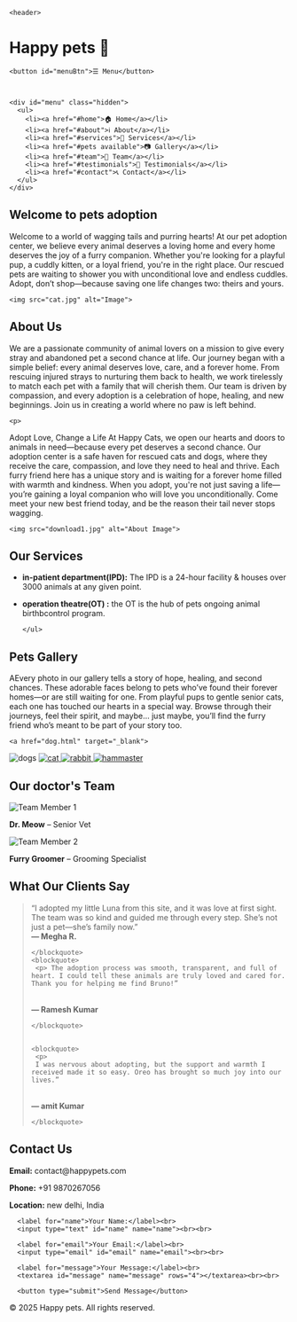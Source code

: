 <!DOCTYPE html>
<html lang="en">
<head>
    <meta charset="UTF-8">
    <meta name="viewport" content="width=device-width, initial-scale=1.0">
    <title>pet adoption</title>
</head>
<body>
  
  <link rel="stylesheet" href="pets adoption.css">
  <script src="pet adoption.js"></script>


  

  

    <header>
  <h1>Happy pets 
🐶</h1>
  <nav>
    


    <button id="menuBtn">☰ Menu</button>
    


    <div id="menu" class="hidden">
      <ul>
        <li><a href="#home">🏠 Home</a></li>
        <li><a href="#about">ℹ️ About</a></li>
        <li><a href="#services">💼 Services</a></li>
        <li><a href="#pets available">📷 Gallery</a></li>
        <li><a href="#team">👥 Team</a></li>
        <li><a href="#testimonials">💬 Testimonials</a></li>
        <li><a href="#contact">📞 Contact</a></li>
      </ul>
    </div>
  </nav>
</header>
    

  
  <section id="home">
    <h2>Welcome to pets adoption</h2>
    <p>Welcome to a world of wagging tails and purring hearts! At our pet adoption center, we believe every animal deserves a loving home and every home deserves the joy of a furry companion. Whether you're looking for a playful pup, a cuddly kitten, or a loyal friend, you're in the right place. Our rescued pets are waiting to shower you with unconditional love and endless cuddles. Adopt, don’t shop—because saving one life changes two: theirs and yours.</p>



    <img src="cat.jpg" alt="Image">
  </section>




  <section id="about">
    <h2>About Us</h2><p>We are a passionate community of animal lovers on a mission to give every stray and abandoned pet a second chance at life. Our journey began with a simple belief: every animal deserves love, care, and a forever home. From rescuing injured strays to nurturing them back to health, we work tirelessly to match each pet with a family that will cherish them. Our team is driven by compassion, and every adoption is a celebration of hope, healing, and new beginnings. Join us in creating a world where no paw is left behind.</p>


    <p>
 Adopt Love, Change a Life
At Happy Cats, we open our hearts and doors to animals in need—because every pet deserves a second chance. Our adoption center is a safe haven for rescued cats and dogs, where they receive the care, compassion, and love they need to heal and thrive. Each furry friend here has a unique story and is waiting for a forever home filled with warmth and kindness.
When you adopt, you're not just saving a life—you’re gaining a loyal companion who will love you unconditionally. Come meet your new best friend today, and be the reason their tail never stops wagging.
</p>



    <img src="download1.jpg" alt="About Image">
  </section>




  <section id="services">
    <h2>Our Services</h2>
    <ul>
      <li><p><strong>in-patient department(IPD):</strong> The IPD is a 24-hour facility & houses over 3000 animals at any given point.</p>
</li>
      <li><p><strong> operation theatre(OT) :</strong> the OT is the hub of pets ongoing animal birthbcontrol program.</p></li>

      

    </ul>
    
  </section>

  <section id="gallery">
    <h2>Pets Gallery</h2>
    <p>AEvery photo in our gallery tells a story of hope, healing, and second chances. These adorable faces belong to pets who’ve found their forever homes—or are still waiting for one. From playful pups to gentle senior cats, each one has touched our hearts in a special way. Browse through their journeys, feel their spirit, and maybe… just maybe, you’ll find the furry friend who’s meant to be part of your story too.</p>



    <a href="dog.html" target="_blank">
  <img src="dog2.jpg" alt="dogs" >
</a>
<a href="cat.html" target="_blank">
  <img src="cat2.jpg" alt="cat" >
</a>
<a href="rabbit.html" target="_blank">
  <img src="rabbit2.jpg" alt="rabbit" >
</a>
<a href="hammaster.html" target="_blank">
  <img src="hamm2.jpg" alt="hammaster" >
</a>
    
  </section>

  


  <section id="team">
    <h2>Our doctor's Team</h2>
    <div>
      <img src="dr1.jpg" alt="Team Member 1">
      <p><strong>Dr. Meow</strong> – Senior Vet</p>
    </div>
    <div>
      <img src="dr2.jpg" alt="Team Member 2">
      <p><strong>Furry Groomer</strong> – Grooming Specialist</p>
    </div>
  </section>


  <section id="testimonials">
    <h2>What Our Clients Say</h2>
    <blockquote>
      <p> “I adopted my little Luna from this site, and it was love at first sight. The team was so kind and guided me through every step. She’s not just a pet—she’s family now.”<br>
<strong>— Megha R.</strong></p>

    </blockquote>
    <blockquote>
     <p> The adoption process was smooth, transparent, and full of heart. I could tell these animals are truly loved and cared for. Thank you for helping me find Bruno!”

<br>
<strong>— Ramesh Kumar</strong></p>

    </blockquote>


    <blockquote>
     <p> 
     I was nervous about adopting, but the support and warmth I received made it so easy. Oreo has brought so much joy into our lives.”



<br>
<strong>— amit Kumar</strong></p>

    </blockquote>
  </section>

  


  



  <section id="contact">
    <h2>Contact Us</h2>
    <p><strong>Email:</strong> contact@happypets.com</p>
    <p><strong>Phone:</strong> +91 9870267056</p>
    <p><strong>Location:</strong> new delhi, India</p>
    
      
      <label for="name">Your Name:</label><br>
      <input type="text" id="name" name="name"><br><br>

      <label for="email">Your Email:</label><br>
      <input type="email" id="email" name="email"><br><br>

      <label for="message">Your Message:</label><br>
      <textarea id="message" name="message" rows="4"></textarea><br><br>

      <button type="submit">Send Message</button>
  
  </section>



  
  <footer>
    <p>© 2025 Happy pets. All rights reserved.</p>
  </footer>

</body>
</html>

